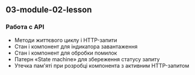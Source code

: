 ## 03-module-02-lesson
### Работа с API

- Методи життєвого циклу і HTTP-запити
- Стан і компонент для індикатора завантаження
- Стан і компонент для обробки помилок
- Патерн «State machine» для збереження статусу запиту
- Утечка пам'яті при розробці компонента з активним HTTP-запитом